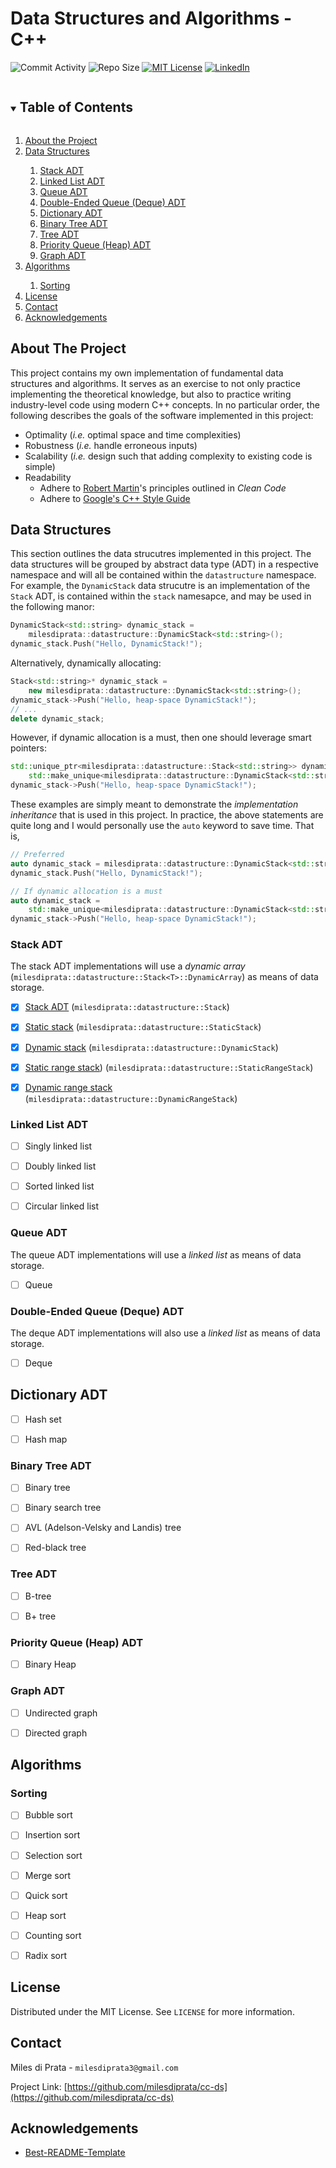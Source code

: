 # Data Structures and Algorithms - C++

![Commit Activity][commit-activity-shield]
![Repo Size][repo-size-shield]
[![MIT License][license-shield]][license-url]
[![LinkedIn][linkedin-shield]][linkedin-url]



<details open="open">
  <summary><h2 style="display: inline-block">Table of Contents</h2></summary>
  <ol>
    <li><a href="#about-the-project">About the Project</a></li>
    <li><a href="#data-structures">Data Structures</a></li>
    <ol>
      <li><a href="#stack-adt">Stack ADT</a></li>
      <li><a href="#linked-list-adt">Linked List ADT</a></li>
      <li><a href="#queue-adt">Queue ADT</a></li>
      <li><a href="#double-ended-queue-deque-adt">Double-Ended Queue (Deque) ADT</a></li>
      <li><a href="#dictionary-adt">Dictionary ADT</a></li>
      <li><a href="#binary-tree-adt">Binary Tree ADT</a></li>
      <li><a href="#tree-adt">Tree ADT</a></li>
      <li><a href="#priority-queue-heap-adt">Priority Queue (Heap) ADT</a></li>
      <li><a href="#graph-adt">Graph ADT</a></li>
    </ol>
    <li><a href="#algorithms">Algorithms</a></li>
    <ol>
      <li><a href="#sorting">Sorting</a></li>
    </ol>
    <li><a href="#license">License</a></li>
    <li><a href="#contact">Contact</a></li>
    <li><a href="#acknowledgements">Acknowledgements</a></li>
  </ol>
</details>



## About The Project

This project contains my own implementation of fundamental data structures and
algorithms. It serves as an exercise to not only practice implementing the
theoretical knowledge, but also to practice writing industry-level code using 
modern C++ concepts. In no particular order, the following describes the goals
of the software  implemented in this project:
* Optimality (*i.e.* optimal space and time complexities) 
* Robustness (*i.e.* handle erroneous inputs)
* Scalability (*i.e.* design such that adding complexity to existing code is
               simple)
* Readability
  * Adhere to [Robert Martin](https://en.wikipedia.org/wiki/Robert_C._Martin)'s
    principles outlined in *Clean Code*
  * Adhere to [Google's C++ Style Guide](https://google.github.io/styleguide/cppguide.html)



## Data Structures

This section outlines the data strucutres implemented in this project. The data
structures will be grouped by abstract data type (ADT) in a respective
namespace and will all be contained within the `datastructure` namespace. For
example, the `DynamicStack` data strucutre is an implementation of the `Stack`
ADT, is contained within the `stack` namesapce, and may be used in the
following manor:

```cpp
DynamicStack<std::string> dynamic_stack =
    milesdiprata::datastructure::DynamicStack<std::string>();
dynamic_stack.Push("Hello, DynamicStack!");
```

Alternatively, dynamically allocating:

```cpp
Stack<std::string>* dynamic_stack =
    new milesdiprata::datastructure::DynamicStack<std::string>();
dynamic_stack->Push("Hello, heap-space DynamicStack!");
// ...
delete dynamic_stack;
```

However, if dynamic allocation is a must, then one should leverage smart
pointers:

```cpp
std::unique_ptr<milesdiprata::datastructure::Stack<std::string>> dynamic_stack =
    std::make_unique<milesdiprata::datastructure::DynamicStack<std::string>>();
dynamic_stack->Push("Hello, heap-space DynamicStack!");
```

These examples are simply meant to demonstrate the *implementation inheritance*
that is used in this project. In practice, the above statements are quite long
and I would personally use the `auto` keyword to save time. That is,

```cpp
// Preferred
auto dynamic_stack = milesdiprata::datastructure::DynamicStack<std::string>();
dynamic_stack.Push("Hello, DynamicStack!");

// If dynamic allocation is a must
auto dynamic_stack =
    std::make_unique<milesdiprata::datastructure::DynamicStack<std::string>>();
dynamic_stack->Push("Hello, heap-space DynamicStack!");
```


### Stack ADT

The stack ADT implementations will use a *dynamic array*
(`milesdiprata::datastructure::Stack<T>::DynamicArray`) as means of data
storage.

- [x] [Stack ADT](https://github.com/milesdiprata/cc-ds/blob/main/src/milesdiprata/datastructure/stack/stack.h) (`milesdiprata::datastructure::Stack`)
- [x] [Static stack](https://github.com/milesdiprata/cc-ds/blob/main/src/milesdiprata/datastructure/stack/static_stack.h) (`milesdiprata::datastructure::StaticStack`)
- [x] [Dynamic stack](https://github.com/milesdiprata/cc-ds/blob/main/src/milesdiprata/datastructure/stack/dynamic_stack.h) (`milesdiprata::datastructure::DynamicStack`)
- [x] [Static range stack](https://github.com/milesdiprata/cc-ds/blob/main/src/milesdiprata/datastructure/stack/static_range_stack.h)) (`milesdiprata::datastructure::StaticRangeStack`)
- [x] [Dynamic range stack](https://github.com/milesdiprata/cc-ds/blob/main/src/milesdiprata/datastructure/stack/dynamic_range_stack.h) (`milesdiprata::datastructure::DynamicRangeStack`)


### Linked List ADT

- [ ] Singly linked list
- [ ] Doubly linked list
- [ ] Sorted linked list
- [ ] Circular linked list


### Queue ADT

The queue ADT implementations will use a *linked list* as means of data
storage.
- [ ] Queue


### Double-Ended Queue (Deque) ADT

The deque ADT implementations will also use a *linked list* as means of data
storage.
- [ ] Deque


## Dictionary ADT

- [ ] Hash set
- [ ] Hash map


### Binary Tree ADT

- [ ] Binary tree
- [ ] Binary search tree
- [ ] AVL (Adelson-Velsky and Landis) tree
- [ ] Red-black tree


### Tree ADT

- [ ] B-tree
- [ ] B+ tree


### Priority Queue (Heap) ADT

- [ ] Binary Heap


### Graph ADT

- [ ] Undirected graph
- [ ] Directed graph



## Algorithms


### Sorting
- [ ] Bubble sort
- [ ] Insertion sort
- [ ] Selection sort
- [ ] Merge sort
- [ ] Quick sort
- [ ] Heap sort
- [ ] Counting sort
- [ ] Radix sort


## License

Distributed under the MIT License. See `LICENSE` for more information.



## Contact

Miles di Prata - `milesdiprata3@gmail.com`

Project Link: [https://github.com/milesdiprata/cc-ds](https://github.com/milesdiprata/cc-ds)



## Acknowledgements

* [Best-README-Template](https://github.com/othneildrew/Best-README-Template)



[commit-activity-shield]: https://img.shields.io/github/commit-activity/m/milesdiprata/cc-ds?style=for-the-badge
[repo-size-shield]: https://img.shields.io/github/languages/code-size/milesdiprata/cc-ds?style=for-the-badge
[license-shield]: https://img.shields.io/github/license/milesdiprata/cc-ds.svg?style=for-the-badge
[license-url]: https://github.com/milesdiprata/cc-ds/blob/main/LICENSE
[linkedin-shield]: https://img.shields.io/badge/-LinkedIn-black.svg?style=for-the-badge&logo=linkedin&colorB=555
[linkedin-url]: https://www.linkedin.com/in/miles-di-prata-9aa746147/

